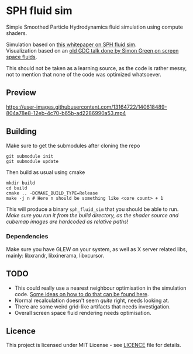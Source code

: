 # SPH fluid sim
Simple Smoothed Particle Hydrodynamics fluid simulation using compute shaders.

Simulation based on [this whitepaper on SPH fluid sim](http://rlguy.com/sphfluidsim/).</br>
Visualization based on an [old GDC talk done by Simon Green on screen space fluids](https://developer.download.nvidia.com/presentations/2010/gdc/Direct3D_Effects.pdf).

This should not be taken as a learning source, as the code is rather messy, not to mention that none of the code was optimized whatsoever.

## Preview

https://user-images.githubusercontent.com/13164722/140618489-804a78e8-12eb-4c70-b65b-ad2286990a53.mp4

## Building
Make sure to get the submodules after cloning the repo
```
git submodule init
git submodule update
```
Then build as usual using cmake
```
mkdir build 
cd build
cmake .. -DCMAKE_BUILD_TYPE=Release
make -j n # Here n should be something like <core count> + 1
```
This will produce a binary `sph_fluid_sim` that you should be able to run. _Make sure you run it from the build directory, as the shader source and cubemap images are hardcoded as relative paths_!

### Dependencies
Make sure you have GLEW on your system, as well as X server related libs, mainly: libxrandr, libxinerama, libxcursor.

## TODO
+ This could really use a nearest neighbour optimisation in the simulation code. [Some ideas on how to do that can be found here](https://wickedengine.net/2018/05/21/scalabe-gpu-fluid-simulation/).
+ Normal recalculation doesn't seem _quite_ right, needs looking at.
+ There are some weird grid-like artifacts that needs investigation.
+ Overall screen space fluid rendering needs optimisation.

## Licence
This project is licensed under MIT License - see [LICENCE](LICENCE) file for details.
